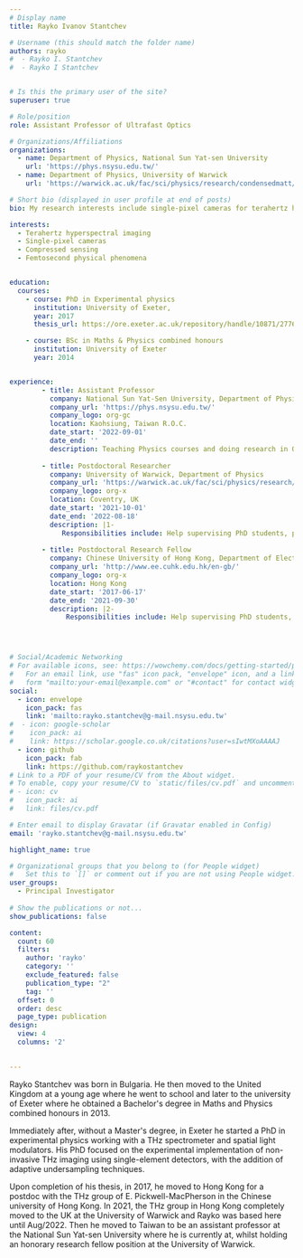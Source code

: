 ```yaml
---
# Display name
title: Rayko Ivanov Stantchev 

# Username (this should match the folder name)
authors: rayko
#  - Rayko I. Stantchev
#  - Rayko I Stantchev


# Is this the primary user of the site?
superuser: true

# Role/position
role: Assistant Professor of Ultrafast Optics

# Organizations/Affiliations
organizations:
  - name: Department of Physics, National Sun Yat-sen University
    url: 'https://phys.nsysu.edu.tw/'  
  - name: Department of Physics, University of Warwick
    url: 'https://warwick.ac.uk/fac/sci/physics/research/condensedmatt/ultrafastphotonics/group/'

# Short bio (displayed in user profile at end of posts)
bio: My research interests include single-pixel cameras for terahertz hyperspectral imaging.

interests:
  - Terahertz hyperspectral imaging
  - Single-pixel cameras
  - Compressed sensing
  - Femtosecond physical phenomena


education:
  courses:
    - course: PhD in Experimental physics
      institution: University of Exeter, 
      year: 2017
      thesis_url: https://ore.exeter.ac.uk/repository/handle/10871/27766

    - course: BSc in Maths & Physics combined honours
      institution: University of Exeter
      year: 2014


experience:
        - title: Assistant Professor
          company: National Sun Yat-Sen University, Department of Physics
          company_url: 'https://phys.nsysu.edu.tw/'
          company_logo: org-gc
          location: Kaohsiung, Taiwan R.O.C.
          date_start: '2022-09-01'
          date_end: ''
          description: Teaching Physics courses and doing research in Optical Physics
       
        - title: Postdoctoral Researcher
          company: University of Warwick, Department of Physics
          company_url: 'https://warwick.ac.uk/fac/sci/physics/research/condensedmatt/ultrafastphotonics/'
          company_logo: org-x
          location: Coventry, UK
          date_start: '2021-10-01'
          date_end: '2022-08-18'
          description: |1-
             Responsibilities include: Help supervising PhD students, preparing manuscripts and rebuttals, research into single-pixel THz cameras.
              
        - title: Postdoctoral Research Fellow
          company: Chinese University of Hong Kong, Department of Electrical Engineering
          company_url: 'http://www.ee.cuhk.edu.hk/en-gb/'
          company_logo: org-x
          location: Hong Kong
          date_start: '2017-06-17'
          date_end: '2021-09-30'
          description: |2-
              Responsibilities include: Help supervising PhD students, website maintance, perpetuate the use of two THz labs, preparing manuscripts and rebuttals, research into single-pixel THz cameras.




# Social/Academic Networking
# For available icons, see: https://wowchemy.com/docs/getting-started/page-builder/#icons
#   For an email link, use "fas" icon pack, "envelope" icon, and a link in the
#   form "mailto:your-email@example.com" or "#contact" for contact widget.
social:
  - icon: envelope
    icon_pack: fas
    link: 'mailto:rayko.stantchev@g-mail.nsysu.edu.tw'
#  - icon: google-scholar
#    icon_pack: ai
#    link: https://scholar.google.co.uk/citations?user=sIwtMXoAAAAJ
  - icon: github
    icon_pack: fab
    link: https://github.com/raykostantchev
# Link to a PDF of your resume/CV from the About widget.
# To enable, copy your resume/CV to `static/files/cv.pdf` and uncomment the lines below.
# - icon: cv
#   icon_pack: ai
#   link: files/cv.pdf

# Enter email to display Gravatar (if Gravatar enabled in Config)
email: 'rayko.stantchev@g-mail.nsysu.edu.tw'

highlight_name: true

# Organizational groups that you belong to (for People widget)
#   Set this to `[]` or comment out if you are not using People widget.
user_groups:
  - Principal Investigator
  
# Show the publications or not...
show_publications: false 

content:
  count: 60
  filters:
    author: 'rayko'
    category: ''
    exclude_featured: false
    publication_type: "2"
    tag: ''
  offset: 0
  order: desc
  page_type: publication
design:
  view: 4
  columns: '2'
  

---
```


  
Rayko Stantchev was born in Bulgaria. He then moved to the United Kingdom at a young age where he went to school and later to the university of Exeter where he obtained a Bachelor's degree in Maths and Physics combined honours in 2013.

Immediately after, without a Master's degree, in Exeter he started a PhD in experimental physics working with a THz spectrometer and spatial light modulators. His PhD focused on the experimental implementation of non-invasive THz imaging using single-element detectors, with the addition of adaptive undersampling techniques.

Upon completion of his thesis, in 2017, he moved to Hong Kong for a postdoc with the THz group of E. Pickwell-MacPherson in the Chinese university of Hong Kong. In 2021, the THz group in Hong Kong completely moved to the UK at the University of Warwick and Rayko was based here until Aug/2022. Then he moved to Taiwan to be an assistant professor at the National Sun Yat-sen University where he is currently at, whilst holding an honorary research fellow position at the University of Warwick.


